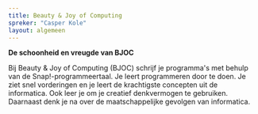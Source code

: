 ```yaml
---
title: Beauty & Joy of Computing
spreker: "Casper Kole"
layout: algemeen
---
```


**De schoonheid en vreugde van BJOC**
 
Bij Beauty & Joy of Computing (BJOC) schrijf je programma's met behulp van de Snap!-programmeertaal. 
Je leert programmeren door te doen. 
Je ziet snel vorderingen en je leert de krachtigste concepten uit de informatica. 
Ook leer je om je creatief denkvermogen te gebruiken. 
Daarnaast denk je na over de maatschappelijke gevolgen van informatica.
